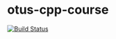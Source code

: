# otus-cpp-course
[![Build Status](https://travis-ci.org/kerkerker/otus-cpp-course.svg?branch=02.homework)](https://travis-ci.org/kerkerker/otus-cpp-course)
